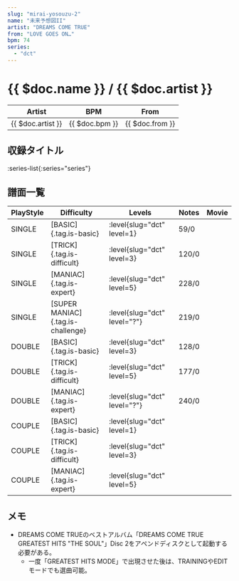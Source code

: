 ```yaml
---
slug: "mirai-yosouzu-2"
name: "未来予想図II"
artist: "DREAMS COME TRUE"
from: "LOVE GOES ON…"
bpm: 74
series:
  - "dct"
---
```


# {{ $doc.name }} / {{ $doc.artist }}

|Artist|BPM|From|
|------|---|----|
|{{ $doc.artist }}|{{ $doc.bpm }}|{{ $doc.from }}|

## 収録タイトル

:series-list{:series="series"}

## 譜面一覧

|PlayStyle|Difficulty|Levels|Notes|Movie|
|---------|----------|------|-----|-----|
|SINGLE|[BASIC]{.tag.is-basic}|:level{slug="dct" level=1}|59/0||
|SINGLE|[TRICK]{.tag.is-difficult}|:level{slug="dct" level=3}|120/0||
|SINGLE|[MANIAC]{.tag.is-expert}|:level{slug="dct" level=5}|228/0||
|SINGLE|[SUPER MANIAC]{.tag.is-challenge}|:level{slug="dct" level="?"}|219/0||
|DOUBLE|[BASIC]{.tag.is-basic}|:level{slug="dct" level=3}|128/0||
|DOUBLE|[TRICK]{.tag.is-difficult}|:level{slug="dct" level=5}|177/0||
|DOUBLE|[MANIAC]{.tag.is-expert}|:level{slug="dct" level="?"}|240/0||
|COUPLE|[BASIC]{.tag.is-basic}|:level{slug="dct" level=1}|||
|COUPLE|[TRICK]{.tag.is-difficult}|:level{slug="dct" level=3}|||
|COUPLE|[MANIAC]{.tag.is-expert}|:level{slug="dct" level=5}|||

## メモ

- DREAMS COME TRUEのベストアルバム「DREAMS COME TRUE GREATEST HITS "THE SOUL"」Disc 2をアペンドディスクとして起動する必要がある。
  - 一度「GREATEST HITS MODE」で出現させた後は、TRAININGやEDITモードでも選曲可能。
